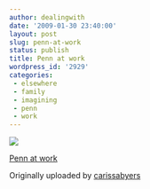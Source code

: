 ```yaml
---
author: dealingwith
date: '2009-01-30 23:40:00'
layout: post
slug: penn-at-work
status: publish
title: Penn at work
wordpress_id: '2929'
categories:
 - elsewhere
 - family
 - imagining
 - penn
 - work
---
```


![]({{site.url}}/assets/2009/01/3240249714_41f7dcba23_h.jpeg)

[Penn at work][3]

Originally uploaded by [carissabyers][4]

   [3]: http://www.flickr.com/photos/carissabyers/3240249714/

   [4]: http://www.flickr.com/people/carissabyers/
